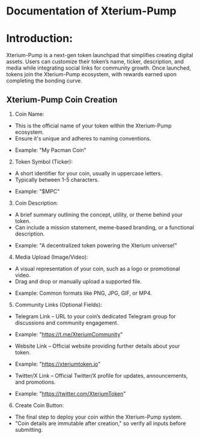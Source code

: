 # Documentation of Xterium-Pump

# Introduction:
 <p>Xterium-Pump is a next-gen token launchpad that simplifies creating digital assets. Users can customize their token’s name, ticker, description, and media while integrating social links for community growth. Once launched, tokens join the Xterium-Pump ecosystem, with rewards earned upon completing the bonding curve.<p>

## Xterium-Pump Coin Creation
1. Coin Name: 
- This is the official name of your token within the Xterium-Pump ecosystem.
- Ensure it's unique and adheres to naming conventions.
* Example: "My Pacman Coin"

2. Token Symbol (Ticker):
- A short identifier for your coin, usually in uppercase letters.
- Typically between 1-5 characters.
* Example: "$MPC"

3. Coin Description:
- A brief summary outlining the concept, utility, or theme behind your token.
- Can include a mission statement, meme-based branding, or a functional description.
* Example: "A decentralized token powering the Xterium universe!"

4. Media Upload (Image/Video):
- A visual representation of your coin, such as a logo or promotional video.
- Drag and drop or manually upload a supported file.
* Example: Common formats like PNG, JPG, GIF, or MP4.

5. Community Links (Optional Fields):
- Telegram Link – URL to your coin’s dedicated Telegram group for discussions and community engagement.
* Example: "https://t.me/XteriumCommunity"

- Website Link – Official website providing further details about your token.
* Example: "https://xteriumtoken.io"

- Twitter/X Link – Official Twitter/X profile for updates, announcements, and promotions.
* Example: "https://twitter.com/XteriumToken"

6. Create Coin Button:
- The final step to deploy your coin within the Xterium-Pump system.
- "Coin details are immutable after creation," so verify all inputs before submitting.
